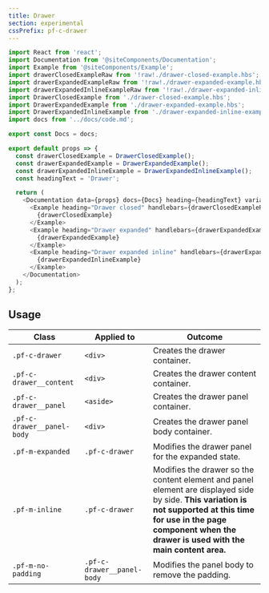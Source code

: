 ```yaml
---
title: Drawer
section: experimental
cssPrefix: pf-c-drawer
---
```

```js
import React from 'react';
import Documentation from '@siteComponents/Documentation';
import Example from '@siteComponents/Example';
import drawerClosedExampleRaw from '!raw!./drawer-closed-example.hbs';
import drawerExpandedExampleRaw from '!raw!./drawer-expanded-example.hbs';
import drawerExpandedInlineExampleRaw from '!raw!./drawer-expanded-inline-example.hbs';
import DrawerClosedExample from './drawer-closed-example.hbs';
import DrawerExpandedExample from './drawer-expanded-example.hbs';
import DrawerExpandedInlineExample from './drawer-expanded-inline-example.hbs';
import docs from '../docs/code.md';

export const Docs = docs;

export default props => {
  const drawerClosedExample = DrawerClosedExample();
  const drawerExpandedExample = DrawerExpandedExample();
  const drawerExpandedInlineExample = DrawerExpandedInlineExample();
  const headingText = 'Drawer';

  return (
    <Documentation data={props} docs={Docs} heading={headingText} variablesRoot={variablesRoot}>
      <Example heading="Drawer closed" handlebars={drawerClosedExampleRaw}>
        {drawerClosedExample}
      </Example>
      <Example heading="Drawer expanded" handlebars={drawerExpandedExampleRaw}>
        {drawerExpandedExample}
      </Example>
      <Example heading="Drawer expanded inline" handlebars={drawerExpandedInlineExampleRaw}>
        {drawerExpandedInlineExample}
      </Example>
    </Documentation>
  );
};
```

## Usage

| Class | Applied to | Outcome |
| -- | -- | -- |
| `.pf-c-drawer` | `<div>` | Creates the drawer container. |
| `.pf-c-drawer__content` | `<div>` | Creates the drawer content container. |
| `.pf-c-drawer__panel` | `<aside>` | Creates the drawer panel container. |
| `.pf-c-drawer__panel-body` | `<div>` | Creates the drawer panel body container. |
| `.pf-m-expanded` | `.pf-c-drawer` | Modifies the drawer panel for the expanded state. |
| `.pf-m-inline` | `.pf-c-drawer` | Modifies the drawer so the content element and panel element are displayed side by side. **This variation is not supported at this time for use in the page component when the drawer is used with the main content area.** |
| `.pf-m-no-padding` | `.pf-c-drawer__panel-body` | Modifies the panel body to remove the padding. |
